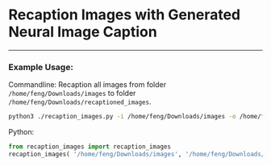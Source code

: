 # Recaption Images with Generated Neural Image Caption
 ----

### Example Usage:

Commandline: Recaption all images from folder `/home/feng/Downloads/images` to folder `/home/feng/Downloads/recaptioned_images`.

```bash
python3 ./recaption_images.py -i /home/feng/Downloads/images -o /home/feng/Downloads/recaptioned_images
```

Python:

```python
from recaption_images import recaption_images
recaption_images( '/home/feng/Downloads/images', '/home/feng/Downloads/recaptioned_images' )
```


